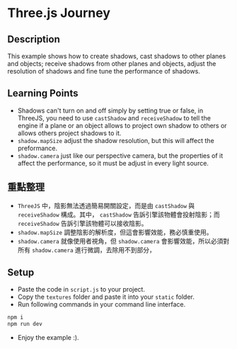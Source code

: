 # Three.js Journey

## Description

This example shows how to create shadows, cast shadows to other planes and objects; 
receive shadows from other planes and objects, adjust the resolution of shadows and
fine tune the performance of shadows.

## Learning Points

* Shadows can't turn on and off simply by setting true or false, in ThreeJS, you need
to use `castShadow` and `receiveShadow` to tell the engine if a plane or an object allows
to project own shadow to others or allows others project shadows to it.
* `shadow.mapSize` adjust the shadow resolution, but this will affect the preformance.
* `shadow.camera` just like our perspective camera, but the properties of it affect the 
performance, so it must be adjust in every light source.

## 重點整理

* `ThreeJS` 中，陰影無法透過簡易開關設定，而是由 `castShadow` 與 `receiveShadow` 構成。其中，
`castShadow` 告訴引擎該物體會投射陰影；而 `receiveShadow` 告訴引擎該物體可以接收陰影。
* `shadow.mapSize` 調整陰影的解析度，但這會影響效能，務必慎重使用。
* `shadow.camera` 就像使用者視角，但 `shadow.camera` 會影響效能，所以必須對所有 `shadow.camera`
進行微調，去除用不到部分，

## Setup

* Paste the code in `script.js` to your project.
* Copy the `textures` folder and paste it into your `static` folder.
* Run following commands in your command line interface.

```bash
npm i
npm run dev
```

* Enjoy the example :).

